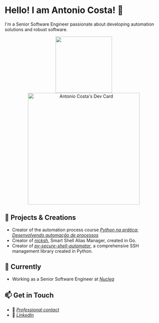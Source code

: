 # Hello! I am Antonio Costa! 👋

I'm a Senior Software Engineer passionate about developing automation solutions and robust software.

<div align="center">
  <a href="https://github.com/antoniojcosta">
    <img height="180em" src="https://github-readme-stats.vercel.app/api?username=antoniojcosta&hide=prs&show_icons=true&theme=dracula&include_all_commits=true&count_private=true"/>
  </a>
  <a href="https://app.daily.dev/antonio_costa">
    <img src="https://api.daily.dev/devcards/v2/upwBOttmoySRdy7VJBy2p.png?type=default&r=xmn" width="356" alt="Antonio Costa's Dev Card"/>
  </a>
</div>

## 🚀 Projects & Creations
- Creator of the automation process course _[Python na prática: Desenvolvendo automação de processos](https://github.com/AntonioJCosta/Curso-Python-Na-Pratica-Desenvolvendo-Automacoes-de-Processos)_
- Creator of _[nicksh](https://github.com/AntonioJCosta/nicksh)_, Smart Shell Alias Manager, created in Go.
- Creator of _[py-secure-shell-automator](https://github.com/AntonioJCosta/py_secure_shell_automator)_, a comprehensive SSH management library created in Python.

## 🏢 Currently
- Working as a Senior Software Engineer at _[Nuclea](https://www.nuclea.com.br/)_

## 📫 Get in Touch
- 💬 _[Professional contact](mailto:antoniojuncosta@gmail.com)_
- 💼 _[LinkedIn](https://www.linkedin.com/in/dev-antonio-costa/)_
